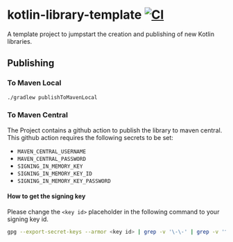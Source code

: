 # kotlin-library-template [![CI](https://github.com/christian-draeger/kotlin-library-template/actions/workflows/build.yml/badge.svg)](https://github.com/christian-draeger/kotlin-library-template/actions/workflows/build.yml)
A template project to jumpstart the creation and publishing of new Kotlin libraries.

## Publishing
### To Maven Local
```bash
./gradlew publishToMavenLocal
```

### To Maven Central
The Project contains a github action to publish the library to maven central.
This github action requires the following secrets to be set:
- `MAVEN_CENTRAL_USERNAME`
- `MAVEN_CENTRAL_PASSWORD`
- `SIGNING_IN_MEMORY_KEY`
- `SIGNING_IN_MEMORY_KEY_ID`
- `SIGNING_IN_MEMORY_KEY_PASSWORD`

#### How to get the signing key
Please change the `<key id>` placeholder in the following command to your signing key id.
```bash
gpg --export-secret-keys --armor <key id> | grep -v '\-\-' | grep -v '^=.' | tr -d '\n'
```
